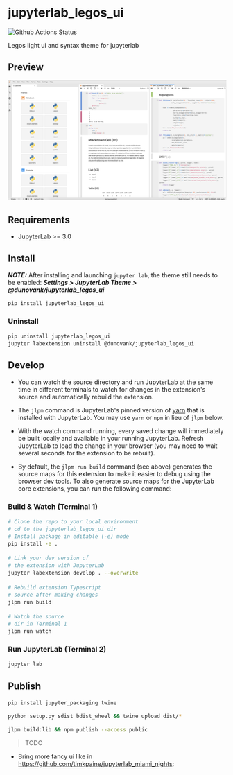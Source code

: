# jupyterlab_legos_ui

![Github Actions Status](https://github.com/dunovank/jupyterlab_legos_ui/workflows/Build/badge.svg)

Legos light ui and syntax theme for jupyterlab

## Preview
![](./jupyterlab_legos_ui.png)

## Requirements

* JupyterLab >= 3.0

## Install
***NOTE:*** After installing and launching `jupyter lab`, the theme still needs to be enabled:
***Settings > JupyterLab Theme > @dunovank/jupyterlab_legos_ui***

```bash
pip install jupyterlab_legos_ui
```

### Uninstall

```bash
pip uninstall jupyterlab_legos_ui
jupyter labextension uninstall @dunovank/jupyterlab_legos_ui
```

## Develop

* You can watch the source directory and run JupyterLab at the same time in different terminals to watch for changes in the extension's source and automatically rebuild the extension.

* The `jlpm` command is JupyterLab's pinned version of [yarn](https://yarnpkg.com/) that is installed with JupyterLab. You may use `yarn` or `npm` in lieu of `jlpm` below.

* With the watch command running, every saved change will immediately be built locally and available in your running JupyterLab. Refresh JupyterLab to load the change in your browser (you may need to wait several seconds for the extension to be rebuilt).

* By default, the `jlpm run build` command (see above) generates the source maps for this extension to make it easier to debug using the browser dev tools. To also generate source maps for the JupyterLab core extensions, you can run the following command:

### Build & Watch (Terminal 1)

```bash
# Clone the repo to your local environment
# cd to the jupyterlab_legos_ui dir
# Install package in editable (-e) mode
pip install -e .

# Link your dev version of
# the extension with JupyterLab
jupyter labextension develop . --overwrite

# Rebuild extension Typescript
# source after making changes
jlpm run build

# Watch the source
# dir in Terminal 1
jlpm run watch
```

### Run JupyterLab (Terminal 2)

```bash
jupyter lab
```

## Publish

```bash
pip install jupyter_packaging twine
```

```bash
python setup.py sdist bdist_wheel && twine upload dist/*
```

```bash
jlpm build:lib && npm publish --access public
```

> TODO
- Bring more fancy ui like in https://github.com/timkpaine/jupyterlab_miami_nights: